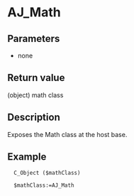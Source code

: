 ﻿<!-- AJ_Math ( ) -> Math class  -->

# AJ_Math

## Parameters

 *  none

## Return value

(object) math class

## Description

Exposes the Math class at the host base.

## Example

```
  C_Object ($mathClass)
  
  $mathClass:=AJ_Math
```